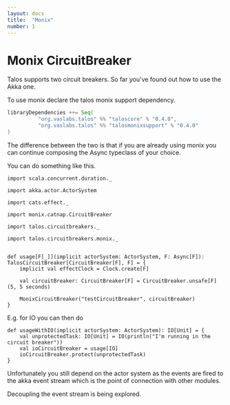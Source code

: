 ```yaml
---
layout: docs
title:  "Monix"
number: 1
---
```


# Monix CircuitBreaker

Talos supports two circuit breakers. So far you've found out how to use the Akka one.

To use monix declare the talos monix support dependency.

```scala
libraryDependencies ++= Seq(
          "org.vaslabs.talos" %% "taloscore" % "0.4.0",
          "org.vaslabs.talos" %% "talosmonixsupport" % "0.4.0"
)
```

The difference between the two is that if you are already using monix you can continue composing the Async typeclass of your choice.

You can do something like this.

```tut:silent
import scala.concurrent.duration._

import akka.actor.ActorSystem

import cats.effect._

import monix.catnap.CircuitBreaker

import talos.circuitbreakers._

import talos.circuitbreakers.monix._


def usage[F[_]](implicit actorSystem: ActorSystem, F: Async[F]): TalosCircuitBreaker[CircuitBreaker[F], F] = {
    implicit val effectClock = Clock.create[F]

    val circuitBreaker: CircuitBreaker[F] = CircuitBreaker.unsafe[F](5, 5 seconds)

    MonixCircuitBreaker("testCircuitBreaker", circuitBreaker)
}
```
E.g. for IO you can then do
```tut:silent
def usageWithIO(implicit actorSystem: ActorSystem): IO[Unit] = {
    val unprotectedTask: IO[Unit] = IO(println("I'm running in the circuit breaker"))
    val ioCircuitBreaker = usage[IO]
    ioCircuitBreaker.protect(unprotectedTask)
}
```

Unfortunately you still depend on the actor system as the events are fired to the akka event stream which is the point of
connection with other modules.

Decoupling the event stream is being explored.
